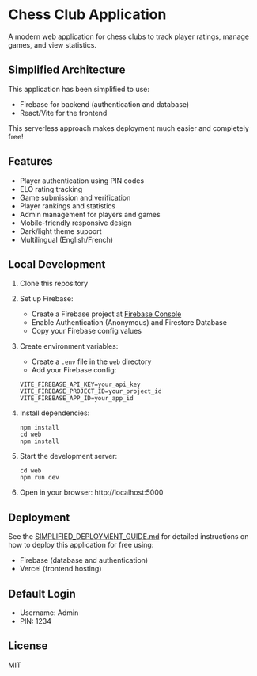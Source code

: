 # Chess Club Application

A modern web application for chess clubs to track player ratings, manage games, and view statistics.

## Simplified Architecture

This application has been simplified to use:
- Firebase for backend (authentication and database)
- React/Vite for the frontend

This serverless approach makes deployment much easier and completely free!

## Features

- Player authentication using PIN codes
- ELO rating tracking
- Game submission and verification
- Player rankings and statistics
- Admin management for players and games
- Mobile-friendly responsive design
- Dark/light theme support
- Multilingual (English/French)

## Local Development

1. Clone this repository
2. Set up Firebase:
   - Create a Firebase project at [Firebase Console](https://console.firebase.google.com/)
   - Enable Authentication (Anonymous) and Firestore Database
   - Copy your Firebase config values

3. Create environment variables:
   - Create a `.env` file in the `web` directory
   - Add your Firebase config:
   ```
   VITE_FIREBASE_API_KEY=your_api_key
   VITE_FIREBASE_PROJECT_ID=your_project_id
   VITE_FIREBASE_APP_ID=your_app_id
   ```

4. Install dependencies:
   ```
   npm install
   cd web
   npm install
   ```

5. Start the development server:
   ```
   cd web
   npm run dev
   ```

6. Open in your browser: http://localhost:5000

## Deployment

See the [SIMPLIFIED_DEPLOYMENT_GUIDE.md](SIMPLIFIED_DEPLOYMENT_GUIDE.md) for detailed instructions on how to deploy this application for free using:
- Firebase (database and authentication)
- Vercel (frontend hosting)

## Default Login

- Username: Admin
- PIN: 1234

## License

MIT